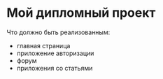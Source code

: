 # Мой дипломный проект

Что должно быть реализованным:
- главная страница
- приложение авторизации
- форум
- приложения со статьями
